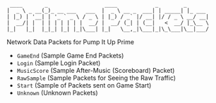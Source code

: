      ____       _                  ____            _        _
    |  _ \ _ __(_)_ __ ___   ___  |  _ \ __ _  ___| | _____| |_ ___ 
    | |_) | '__| | '_ ` _ \ / _ \ | |_) / _` |/ __| |/ / _ \ __/ __|
    |  __/| |  | | | | | | |  __/ |  __/ (_| | (__|   <  __/ |_\__ \
    |_|   |_|  |_|_| |_| |_|\___| |_|   \__,_|\___|_|\_\___|\__|___/
                                                                                                                                    
Network Data Packets for Pump It Up Prime

*   `GameEnd`  (Sample Game End Packets)
*   `Login`  (Sample Login Packet)
*   `MusicScore`  (Sample After-Music (Scoreboard) Packet)
*   `RawSample` (Sample Packets for Seeing the Raw Traffic)
*   `Start` (Sample of Packets sent on Game Start)
*   `Unknown` (Unknown Packets)
